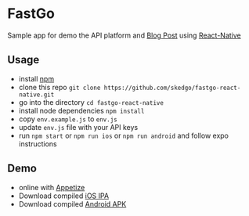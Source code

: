 # FastGo

Sample app for demo the API platform and [Blog Post](https://skedgo.github.io/fastgo-react-native/) using [React-Native](REACT_NATIVE.md)

## Usage

- install [npm](https://www.npmjs.com/get-npm)
- clone this repo `git clone https://github.com/skedgo/fastgo-react-native.git`
- go into the directory `cd fastgo-react-native`
- install node dependencies `npm install`
- copy `env.example.js` to `env.js`
- update `env.js` file with your API keys 
- run `npm start` or `npm run ios` or `npm run android` and follow expo instructions
 
## Demo

- online with [Appetize](https://appetize.io/app/tc2uejy91rb594qmw1zmm1kn48?device=iphone6s&scale=75&orientation=portrait&osVersion=9.3)
- Download compiled [iOS IPA](https://github.com/skedgo/fastgo-react-native/raw/master/compiled/FastGo.ipa)
- Download compiled [Android APK](https://github.com/skedgo/fastgo-react-native/raw/master/compiled/FastGo-app-debug.apk)